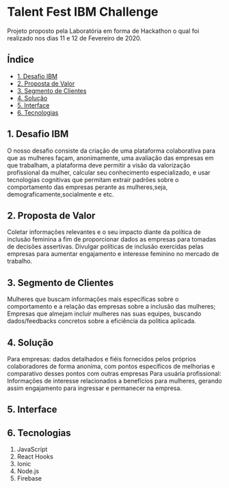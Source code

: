 # Talent Fest IBM Challenge

Projeto proposto pela Laboratória em forma de Hackathon o qual foi realizado nos dias 11 e 12 de Fevereiro de 2020.

## Índice

* [1. Desafio IBM](#1-Desafio-IBM)
* [2. Proposta de Valor](#2-proposta-de-valor)
* [3. Segmento de Clientes](#3-segmento-de-clientes)
* [4. Solução](#4-considerações-gerais)
* [5. Interface](#5-interface)
* [6. Tecnologias](#6-tecnologias)

## 1. Desafio IBM

O nosso desafio consiste da criação de uma plataforma colaborativa para que as mulheres façam, anonimamente, uma avaliação das empresas em que trabalham, a plataforma deve permitir a visão da valorização profissional da mulher, calcular seu conhecimento especializado, e usar tecnologias cognitivas que permitam extrair padrões sobre o comportamento das empresas perante as mulheres,seja, demograficamente,socialmente e etc.

## 2. Proposta de Valor

Coletar informações relevantes e o seu impacto diante da política de inclusão feminina a fim de proporcionar dados as empresas para tomadas de decisões assertivas.
Divulgar políticas de inclusão exercidas pelas empresas para aumentar engajamento e interesse feminino no mercado de trabalho.

## 3. Segmento de Clientes

Mulheres que buscam informações mais específicas sobre o comportamento e a relação das empresas sobre a inclusão das mulheres;
Empresas que almejam incluir mulheres nas suas equipes, buscando dados/feedbacks concretos sobre a eficiência da politica aplicada.

## 4. Solução

Para empresas: dados detalhados e fiéis fornecidos pelos próprios colaboradores de forma anonima, com pontos específicos de melhorias e comparativo desses pontos com outras empresas
Para usuária profissional: Informações de interesse relacionados a benefícios para mulheres, gerando assim engajamento para ingressar e permanecer na empresa.

## 5. Interface



## 6. Tecnologias

1. JavaScript
2. React Hooks
3. Ionic
4. Node.js
5. Firebase
